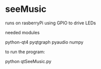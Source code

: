 # seeMusic

runs on rasberryPi using GPIO to drive LEDs

needed modules 

   python-qt4 pyqtgraph pyaudio numpy

to run the program:

   python qtSeeMusic.py
